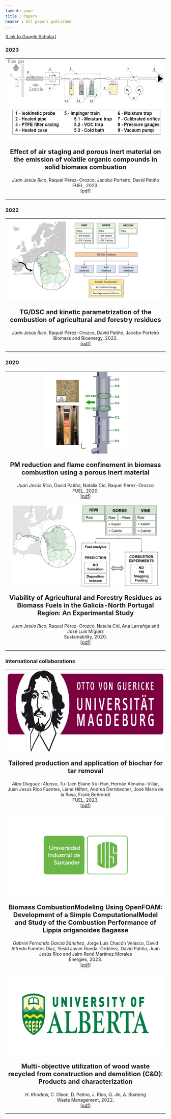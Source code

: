 ```yaml
---
layout: page
title : Papers
header : All papers published
---
```

[<a href='https://scholar.google.com/citations?hl=es&user=eB0Gb3EAAAAJ&view_op=list_works&sortby=title'>Link to Google Scholar</a>]


<h3> 2023</h3>


<table class="imgtable">
  <tr>
    <td align="center" valign="middle">
		<img class="middle" src="/images/papers/impingers.png" alt="TG/DSC" width="530" height="256"/>
		<p style="font-size:20px; ">
			<b>Effect of air staging and porous inert material on the emission of volatile organic compounds in solid biomass combustion</b> <br />
		</p>
		<p> <i>Juan Jesús Rico</i>, Raquel Pérez-Orozco, Jacobo Porteiro, David Patiño <br />
			FUEL, 2023. <br />
			[<a href="https://doi.org/10.1016/j.fuel.2023.128907">pdf</a>]
		</p>
    </td>
  </tr>
</table>


<h3> 2022</h3>
<table class="imgtable">
  <tr>
    <td align="center" valign="middle">
		<img class="middle" src="/images/papers/TGDSC.png" alt="TG/DSC" width="500" height="256"/>
		<p style="font-size:20px; ">
			<b>TG/DSC and kinetic parametrization of the combustion of agricultural and forestry residues</b> <br />
		</p>
		<p> <i>Juan Jesús Rico</i>, Raquel Pérez-Orozco, David Patiño, Jacobo Porteiro <br />
			Biomass and Bioenergy, 2022. <br />
			[<a href="https://doi.org/10.1016/j.biombioe.2022.106485">pdf</a>]
		</p>
    </td>
  </tr>
</table>


<h3> 2020</h3>
<table class="imgtable">
  <tr>
    <td align="center" valign="middle">
		<img class="middle" src="/images/papers/PIMdeep.jpg" alt="PIM" width="256" height="256"/>
		<p style="font-size:20px; ">
			<b>PM reduction and flame confinement in biomass combustion using a porous inert material</b> <br />
		</p>
		<p> <i>Juan Jesús Rico</i>, David Patiño, Natalia Cid, Raquel Pérez-Orozco <br />
			FUEL, 2020. <br />
			[<a href="https://doi.org/10.1016/j.fuel.2020.118496">pdf</a>]
		</p>
    </td>
  </tr>
  <tr>
    <td align="center" valign="middle">
		<img class="middle" src="/images/papers/esquema.png" alt="Combustibles" width="460" height="256"/>
		<p style="font-size:20px; ">
			<b>Viability of Agricultural and Forestry Residues as Biomass Fuels in the Galicia-North Portugal Region: An Experimental Study</b> <br />
		</p>
		<p> <i>Juan Jesús Rico</i>, Raquel Pérez-Orozco, Natalia Cid, Ana Larrañga and José Luis Míguez <br />
			Sustainability, 2020. <br />
			[<a href="http://dx.doi.org/10.3390/su12198206">pdf</a>]
		</p>
    </td>
  </tr>
</table>


<h3> International collaborations</h3>


<table class="imgtable">
  <tr>
    <td align="center" valign="middle">
		<img class="middle" src="/images/papers/ovgu.jpg" alt="Biochar" width="500" height="256"/>
		<p style="font-size:20px; ">
			<b>Tailored production and application of biochar for tar removal</b> <br />
		</p>
		<p> <i>Alba Dieguez-Alonso</i>, Tu-Lien Eliane Vu-Han, Hernán Almuina-Villar, Juan Jesús Rico Fuentes, Liane Hilfert, Andrea Dernbecher, José María de la Rosa, Frank Behrendt <br />
			FUEL, 2023. <br />
			[<a href="https://doi.org/10.1016/j.fuel.2023.128306">pdf</a>]
		</p>
    </td>
  </tr>
  <tr>
    <td align="center" valign="middle">
		<img class="middle" src="/images/papers/santander.jpg" alt="Bucaramanga" width="500" height="256"/>
		<p style="font-size:20px; ">
			<b>Biomass CombustionModeling Using OpenFOAM: Development of a Simple ComputationalModel and Study of the Combustion Performance of Lippia origanoides Bagasse</b> <br />
		</p>
		<p> <i> Gabriel Fernando García Sánchez</i>, Jorge Luis Chacón Velasco, David Alfredo Fuentes Díaz, Yesid Javier Rueda-Ordóñez, David Patiño, Juan Jesús Rico and Jairo René Martínez Morales<br />
			Energies, 2023. <br />
			[<a href="https://doi.org/10.3390/en16062932">pdf</a>]
		</p>
    </td>
  </tr>
  <tr>
    <td align="center" valign="middle">
		<img class="middle" src="/images/papers/alberta.png" alt="Alberta" width="500" height="256"/>
		<p style="font-size:20px; ">
			<b>Multi-objective utilization of wood waste recycled from construction and demolition (C&D): Products and characterization</b> <br />
		</p>
		<p> <i>H. Khodaei</i>, C. Olson, D. Patino, J. Rico, Q. Jin, A. Boateng <br />
			Waste Management, 2022. <br />
			[<a href="https://doi.org/10.1016/j.wasman.2022.06.021">pdf</a>]
		</p>
    </td>
  </tr>
</table>